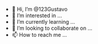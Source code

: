 - 👋 Hi, I’m @123Gustavo
- 👀 I’m interested in ...
- 🌱 I’m currently learning ...
- 💞️ I’m looking to collaborate on ...
- 📫 How to reach me ...

<!---
123Gustavo/123Gustavo is a ✨ special ✨ repository because its `README.md` (this file) appears on your GitHub profile.
You can click the Preview link to take a look at your changes.
--->

